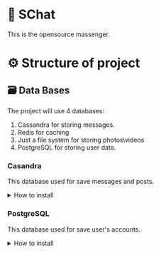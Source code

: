 # 💬 SChat

This is the opensource massenger.

# ⚙️ Structure of project

## 🗃️ Data Bases

The project will use 4 databases:

1. Cassandra for storing messages.
2. Redis for caching
3. Just a file system for storing photos\videos
4. PostgreSQL for storing user data.

### Casandra

This database used for save messages and posts.

<details>
    <summary>How to install</summary>

```cql
CREATE KEYSPACE user WITH replication = {'class': 'SimpleStrategy', 'replication_factor': 1};

CREATE TABLE posts(id bigint PRIMARY KEY, message text, pinned text, date date, time time, user_id int, hashtags_visible list<text>, hashtags_invisible list<text>, likes int);
CREATE TABLE answers(id bigint PRIMARY KEY, message text, date date, time time, post_id bigint, answer_id bigint, gif_link text);
CREATE TABLE personal(id bigint PRIMARY KEY, message text, date date, time time, user_id int, chat_id int, links list<text>, answer_id bigint, forwarded_id bigint, gif_link text);
CREATE TABLE chats(id int PRIMARY KEY, name text, description text, date date, time time, users list<int>, secret text, messages list<bigint>, avatar text, is_secret boolean);
```

 **Posts:**

| Id      | Message | Pinned      | Date | Time | User ID | Hashtags (Visible) | Hashtags (Invisible) | Likes   |
| ------- | ------- | ----------- | ---- | ---- | ------- | ------------------ | -------------------- | ------- |
| Integer | Text    | Text (link) | Date | Time | Integer | [Text]             | [Text]               | Integer |

**Answers:**

| Id      | Message | Date | Time | Post ID | Answare ID | GIF Link |
| ------- | ------- | ---- | ---- | ------- | ---------- | -------- |
| Integer | Text    | Date | Time | Integer | Integer    | Text     |

**Chats:**

| Id      | Name | Description | Date | Time | Users     | Secret | Messages  | Avatar        | Is Secret |
| ------- | ---- | ----------- | ---- | ---- | --------- | ------ | --------- | ------------- | --------- |
| Integer | Text | Text        | Date | Time | [Integer] | Text   | [Integer] | [Text (path)] | bool      |

**Personal:**

| Id      | Massege | Date | Time | User ID | Chat ID | Links         | Answare ID | Forwarded ID | GIF Link |
| ------- | ------- | ---- | ---- | ------- | ------- | ------------- | ---------- | ------------ | -------- |
| Integer | Text    | Date | Time | Integer | Integer | [Text (path)] | Integer    | Integer      | Text     |

</details>

### PostgreSQL

This database used for save user's accounts.

<details>
    <summary>How to install</summary>

```sql
CREATE TABLE users (
    id SERIAL PRIMARY KEY,
    password TEXT NOT NULL,
    email TEXT UNIQUE NOT NULL,
    username TEXT UNIQUE NOT NULL,
    question_type TEXT,
    question_answer TEXT,
    secret TEXT,
    date DATE,
    time TIME,
    groups INTEGER[],
    contacts INTEGER[],
    favorites TEXT[],
    avatar TEXT,
    name TEXT,
    subscriptions INTEGER[],
    likes INTEGER[],
    type TEXT,
    two_factor TEXT
);

```

**Users:**

| ID      | Password | Email | Username | Question (type) | Question (answer) | Secret | Date     | Time | Groups    | Contacts  | Favorits | Avatar | Name | Subscriptions | Likes     | Type | Two Factor |
| ------- | -------- | ----- | -------- | --------------- | ----------------- | ------ | -------- | ---- | --------- | --------- | -------- | ------ | ---- | ------------- | --------- | ---- | ---------- |
| Integer | Text     | Text  | Text     | Text            | Text              | Text   | Datetime | Time | [Integer] | [Integer] | [Text]   | Text   | Text | [Integer]     | [Integer] | Text | Text       |

</details>